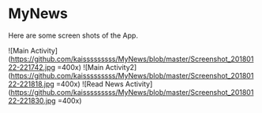 # MyNews

Here are some screen shots of the App.

![Main Activity](https://github.com/kaisssssssss/MyNews/blob/master/Screenshot_20180122-221742.jpg =400x)
![Main Activity2](https://github.com/kaisssssssss/MyNews/blob/master/Screenshot_20180122-221818.jpg =400x)
![Read News Activity](https://github.com/kaisssssssss/MyNews/blob/master/Screenshot_20180122-221830.jpg =400x)
